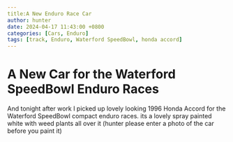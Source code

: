 ```yaml
---
title:A New Enduro Race Car
author: hunter
date: 2024-04-17 11:43:00 +0800
categories: [Cars, Enduro]
tags: [track, Enduro, Waterford SpeedBowl, honda accord]
---
```


# A New Car for the Waterford SpeedBowl Enduro Races

And tonight after work I picked up lovely looking 1996 Honda Accord for the Waterford SpeedBowl compact enduro races. its a lovely spray painted white with weed plants all over it
(hunter please enter a photo of the car before you paint it)
